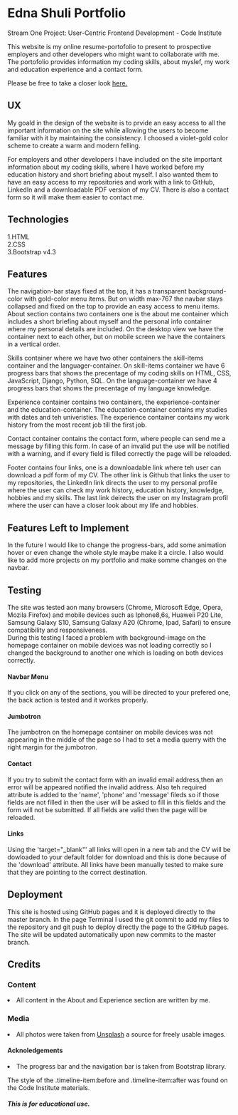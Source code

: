 # Edna Shuli Portfolio

Stream One Project: User-Centric Frontend Development - Code Institute

This website is my online resume-portofolio to present to prospective employers and other developers who might want to collaborate
with me. The portofolio provides information my coding skills, about myslef, my work and education experience and a contact form.

Please be free to take a closer look <a href="https://edshuli.github.io/Portfolio/" target="_blank">here.</a>

## UX

My goald in the design of the website is to prvide an easy access to all the important information on the site while allowing
the users to become familiar with it by maintaining the consistency. I choosed a violet-gold color scheme to create a warm
and modern felling.

For employers and other developers I have included on the site important information about my coding skills, where I have worked before 
my education history and short briefing about myself. I also wanted them to have an easy
access to my repositories and work with a link to GitHub, LinkedIn and a downloadable PDF version of my CV.
There is also a contact form so it will make them easier to contact me. 



## Technologies

1.HTML</br>
2.CSS </br>
3.Bootstrap v4.3

## Features

The navigation-bar stays fixed at the top, it has a transparent background-color with gold-color menu items. But on width max-767
the navbar stays collapsed and fixed on the top to provide an easy access to menu items.
</d>
About section contains two containers one is the about me container which includes a short briefing about myself and the personal info container 
where my personal details are included. On the desktop view we have the container next to each other, but on mobile screen we have the containers in a vertical order.
</d>

Skills container where we have two other containers the skill-items container and the languager-container.
On skill-items container we have 6 progress bars that shows the precentage of my coding skills on HTML, CSS, JavaScript, Django, Python, SQL.
On the language-container we have 4 progress bars that shows the precentage of my language knowledge.

Experience container contains two containers, the experience-container and the education-container. 
The education-container contains my studies with dates and teh univeristies.
The experience container contains my work history from the most recent job till the first job.

Contact container contains the contact form, where people can send me a message by filling this form. In case of an invalid put
the use will be notified with a warning, and if every field is filled correctly the page will be reloaded. 

Footer contains four links, one is a downloadable link where teh user can download a pdf form of my CV. The other link is Github that
links the user to my repositories, the LinkedIn link directs the user to my personal profile where the user can check my work history, education history,
knowledge, hobbies and my skills. The last link deirects the user on my Instagram profil where the user can have a closer look about my life and hobbies.

## Features Left to Implement

In the future I would like to change the progress-bars, add some animation hover or even change the whole style maybe make it a circle.
I also would like to add more projects on my portfolio and make somme changes on the navbar.

## Testing
The site was tested aon many browsers (Chrome, Microsoft Edge, Opera, Mozila Firefox) and mobile devices such as Iphone8,6s, Huaweii P20 Lite,
Samsung Galaxy S10, Samsung Galaxy A20 (Chrome, Ipad, Safari) to ensure compatibility and responsiveness. </br>
During this testing I faced a problem with background-image on the homepage container on mobile devices was not loading correctly so
I changed the background to another one which is loading on both devices correctly. 
</br>

#### Navbar Menu

If you click on any of the sections, you will be directed to your prefered one, the back action is tested and it workes properly.

#### Jumbotron

The jumbotron on the homepage container on mobile devices was not appearing in the middle of the page so I had to set a media querry with the right margin for the jumbotron.

#### Contact 

If you try to submit the contact form with an invalid email address,then an error will be appeared notified the invalid address.
Also teh  required attribute is added to the  'name', 'phone' and 'message' fileds so if those fields are not filled in then the user will be
asked to fill in this fields and the form will not be submitted. If all fields are valid then the page will be reloaded.</br>

#### Links

Using the 'target="_blank"' all links will open in a new tab and the CV will be dowloaded to your default folder for download
and this is done because of the 'download' attribute.
All links have been manually tested to make sure that they are pointing to the correct destination.

## Deployment

This site is hosted using GitHub pages and it is deployed directly to the master branch. In the page Terminal 
I used the git commit to add my files to the repository and git push to deploy directly the page to the GitHub pages.
The site will be updated automatically upon new commits to the master branch. 

## Credits

### Content

<li> All content in the About and Experience section are written by me.</li>

### Media 

<li>All photos were taken from <a href="https://unsplash.com/t/wallpapers" target="_blank">Unsplash</a> a source for freely usable images.</li>

#### Acknoledgements

<li>The progress bar and the navigation bar is taken from Bootstrap library.</li>

The style of the .timeline-item:before and .timeline-item:after was found on the Code Institute materials.

##### This is for educational use.